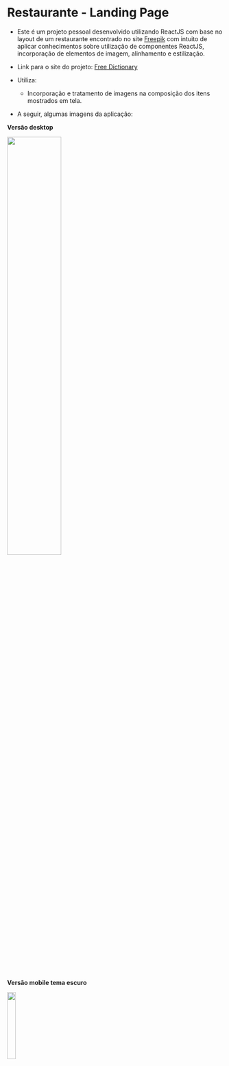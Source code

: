 # Restaurante - Landing Page

- Este é um projeto pessoal desenvolvido utilizando ReactJS com base no layout de um restaurante encontrado no site [Freepik]([https://www.frontendmentor.io/challenges/dictionary-web-app-h5wwnyuKFL](https://www.freepik.com/free-psd/restaurant-landing-page-template_7436705.htm))  com intuito de aplicar conhecimentos sobre utilização de componentes ReactJS, incorporação de elementos de imagem, alinhamento e estilização.

- Link para o site do projeto: [Free Dictionary](https://itsimoes.github.io/free-dictionary/)

- Utiliza:
  - Incorporação e tratamento de imagens na composição dos itens mostrados em tela.  
   
- A seguir, algumas imagens da aplicação: 

<b>Versão desktop</b>

<img src="https://user-images.githubusercontent.com/7232098/289880516-51a5f6ae-c8dc-437f-91a3-6921081ad491.png" width="50%" />

<b>Versão mobile tema escuro </b>

<img src="https://puser-images.githubusercontent.com/7232098/289880501-5bf02898-8265-480f-9391-878b3ed97b3d.png" width="20%" />
